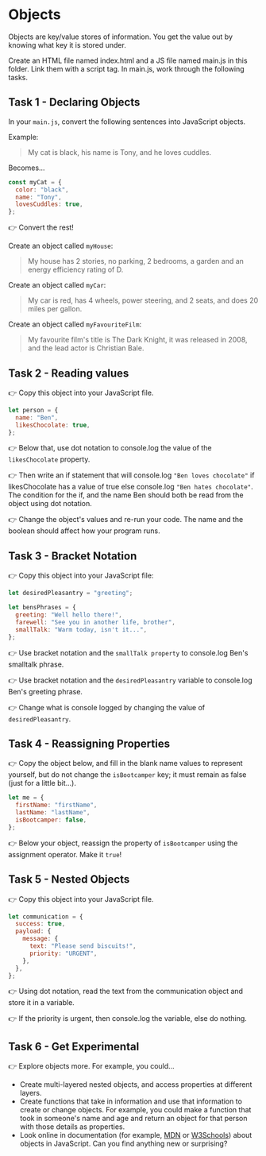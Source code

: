 # Objects

Objects are key/value stores of information. You get the value out by knowing what key it is stored under.

Create an HTML file named index.html and a JS file named main.js in this folder. Link them with a script tag. In main.js, work through the following tasks.

## Task 1 - Declaring Objects

In your `main.js`, convert the following sentences into JavaScript objects.

Example:

> My cat is black, his name is Tony, and he loves cuddles.

Becomes...

```js
const myCat = {
  color: "black",
  name: "Tony",
  lovesCuddles: true,
};
```

👉 Convert the rest!

Create an object called `myHouse`:

> My house has 2 stories, no parking, 2 bedrooms, a garden and an energy efficiency rating of D.

Create an object called `myCar`:

> My car is red, has 4 wheels, power steering, and 2 seats, and does 20 miles per gallon.

Create an object called `myFavouriteFilm`:

> My favourite film's title is The Dark Knight, it was released in 2008, and the lead actor is Christian Bale.

## Task 2 - Reading values

👉 Copy this object into your JavaScript file.

```js
let person = {
  name: "Ben",
  likesChocolate: true,
};
```

👉 Below that, use dot notation to console.log the value of the `likesChocolate` property.

👉 Then write an if statement that will console.log `"Ben loves chocolate"` if likesChocolate has a value of true else console.log `"Ben hates chocolate"`. The condition for the if, and the name Ben should both be read from the object using dot notation.

👉 Change the object's values and re-run your code. The name and the boolean should affect how your program runs.

## Task 3 - Bracket Notation

👉 Copy this object into your JavaScript file:

```js
let desiredPleasantry = "greeting";

let bensPhrases = {
  greeting: "Well hello there!",
  farewell: "See you in another life, brother",
  smallTalk: "Warm today, isn't it...",
};
```

👉 Use bracket notation and the `smallTalk property` to console.log Ben's smalltalk phrase.

👉 Use bracket notation and the `desiredPleasantry` variable to console.log Ben's greeting phrase.

👉 Change what is console logged by changing the value of `desiredPleasantry`.

## Task 4 - Reassigning Properties

👉 Copy the object below, and fill in the blank name values to represent yourself, but do not change the `isBootcamper` key; it must remain as false (just for a little bit...).

```js
let me = {
  firstName: "firstName",
  lastName: "lastName",
  isBootcamper: false,
};
```

👉 Below your object, reassign the property of `isBootcamper` using the assignment operator. Make it `true`!

## Task 5 - Nested Objects

👉 Copy this object into your JavaScript file.

```js
let communication = {
  success: true,
  payload: {
    message: {
      text: "Please send biscuits!",
      priority: "URGENT",
    },
  },
};
```

👉 Using dot notation, read the text from the communication object and store it in a variable.

👉 If the priority is urgent, then console.log the variable, else do nothing.

## Task 6 - Get Experimental

👉 Explore objects more. For example, you could...

- Create multi-layered nested objects, and access properties at different layers.
- Create functions that take in information and use that information to create or change objects. For example, you could make a function that took in someone's name and age and return an object for that person with those details as properties.
- Look online in documentation (for example, [MDN](https://developer.mozilla.org/en-US/docs/Web/JavaScript/Guide/Working_with_Objects) or [W3Schools](https://www.w3schools.com/js/js_objects.asp)) about objects in JavaScript. Can you find anything new or surprising?
